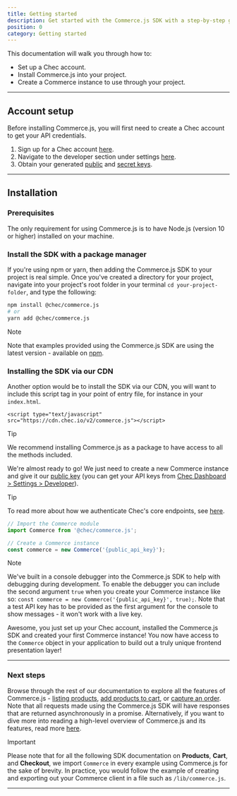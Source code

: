 ```yaml
---
title: Getting started
description: Get started with the Commerce.js SDK with a step-by-step guide
position: 0
category: Getting started
---
```


This documentation will walk you through how to:
- Set up a Chec account.
- Install Commerce.js into your project.
- Create a Commerce instance to use through your project.

---

## Account setup

Before installing Commerce.js, you will first need to create a Chec account to get your API credentials.
1. Sign up for a Chec account [here](https://dashboard.chec.io/signup).
2. Navigate to the developer section under settings [here](https://dashboard.chec.io/settings/developer).
3. Obtain your generated [public](/docs/sdk/concepts#public-keys) and [secret keys](/docs/sdk/concepts#secret-keys).

---

## Installation

### Prerequisites

The only requirement for using Commerce.js is to have Node.js (version 10 or higher) installed on your machine.

### Install the SDK with a package manager

If you're using npm or yarn, then adding the Commerce.js SDK to your project is real simple. Once you've created a directory for your project, navigate into your project's root folder in your terminal `cd your-project-folder`, and type the following:

```bash
npm install @chec/commerce.js
# or
yarn add @chec/commerce.js
```

<div class="highlight highlight--note">
    <span>Note</span>
    <p>Note that examples provided using the Commerce.js SDK are using the latest version - available on <a href="https://www.npmjs.com/package/@chec/commerce.js">npm</a>.</p>
</div>

### Installing the SDK via our CDN

Another option would be to install the SDK via our CDN, you will want to include this script tag in your point of entry file, for instance in your `index.html`.

```
<script type="text/javascript" src="https://cdn.chec.io/v2/commerce.js"></script>
```

<div class="highlight highlight--info">
    <span>Tip</span>
    <p>We recommend installing Commerce.js as a package to have access to all the methods included.</p>
</div>

We're almost ready to go! We just need to create a new Commerce instance and give it our [public key](/docs/sdk/concepts#scope) (you can get your API keys from [Chec Dashboard > Settings > Developer](https://dashboard.chec.io/settings/developer)).

<div class="highlight highlight--info">
    <span>Tip</span>
    <p>To read more about how we authenticate Chec's core endpoints, see <a href="/docs/sdk/concepts#authentication">here</a>.</p>
</div>

```js
// Import the Commerce module
import Commerce from '@chec/commerce.js';

// Create a Commerce instance
const commerce = new Commerce('{public_api_key}');
```

<div class="highlight highlight--note">
    <span>Note</span>
    <p>We've built in a console debugger into the Commerce.js SDK to help with debugging during development. To enable the debugger you can include the second argument <code>true</code> when you create your Commerce instance like so: <code>const commerce = new Commerce('{public_api_key}', true);</code>. Note that a test API key has to be provided as the first argument for the console to show messages - it won't work with a live key.</p>
</div>

Awesome, you just set up your Chec account, installed the Commerce.js SDK and created your first Commerce instance! You now have access to the `Commerce` object in your application to build out a truly unique frontend presentation layer!

---

### Next steps

Browse through the rest of our documentation to explore all the features of Commerce.js - [listing products](/docs/sdk/products#list-products), [add products to cart](/docs/sdk/cart#add-to-cart), or [capture an order](/docs/sdk/checkout#capture-order). Note that all requests made using the Commerce.js SDK will have responses that are returned asynchronously in a promise. Alternatively, if you want to dive more into reading a high-level overview of Commerce.js and its features, read more [here](/docs/sdk/full-sdk-reference#introduction).


<div class="highlight highlight--warn">
    <span>Important</span>
    <p>Please note that for all the following SDK documentation on  <b>Products</b>, <b>Cart</b>, and <b>Checkout</b>, we import <code>Commerce</code> in every example using Commerce.js for the sake of brevity. In practice, you would follow the example of creating and exporting out your Commerce client in a file such as <code>/lib/commerce.js</code>.</p>
</div>

---
